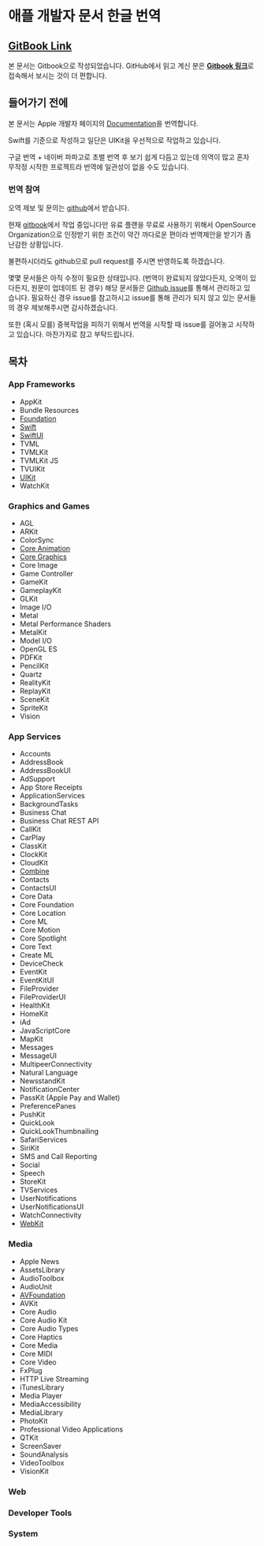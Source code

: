 # 애플 개발자 문서 한글 번역

## [GitBook Link](https://melod-it.gitbook.io/sagwa/)

본 문서는 Gitbook으로 작성되었습니다. GitHub에서 읽고 계신 분은 [**Gitbook 링크**](https://melod-it.gitbook.io/sagwa/)로 접속해서 보시는 것이 더 편합니다.

## 들어가기 전에

본 문서는 Apple 개발자 페이지의 [Documentation](https://developer.apple.com/documentation/)을 번역합니다.

Swift를 기준으로 작성하고 일단은 UIKit을 우선적으로 작업하고 있습니다.

구글 번역 + 네이버 파파고로 초벌 번역 후 보기 쉽게 다듬고 있는데 의역이 많고 혼자 무작정 시작한 프로젝트라 번역에 일관성이 없을 수도 있습니다.

### 번역 참여

오역 제보 및 문의는 [github](https://github.com/ESnark/sagwa)에서 받습니다.

현재 [gitbook](https://www.gitbook.com/)에서 작업 중입니다만 유료 플랜을 무료로 사용하기 위해서 OpenSource Organization으로 인정받기 위한 조건이 약간 까다로운 편이라 번역제안을 받기가 좀 난감한 상황입니다.

불편하시더라도 github으로 pull request를 주시면 반영하도록 하겠습니다.

몇몇 문서들은 아직 수정이 필요한 상태입니다. \(번역이 완료되지 않았다든지, 오역이 있다든지, 원문이 업데이트 된 경우\) 해당 문서들은 [Github issue](https://github.com/ESnark/sagwa/issues)를 통해서 관리하고 있습니다. 필요하신 경우 issue를 참고하시고 issue를 통해 관리가 되지 않고 있는 문서들의 경우 제보해주시면 감사하겠습니다.

또한 \(혹시 모를\) 중복작업을 피하기 위해서 번역을 시작할 때 issue를 걸어놓고 시작하고 있습니다. 마찬가지로 참고 부탁드립니다.

## 목차

### App Frameworks

* AppKit
* Bundle Resources
* [Foundation](app-frameworks/foundation/)
* [Swift](app-frameworks/swift/)
* [SwiftUI](app-frameworks/swiftui/)
* TVML
* TVMLKit
* TVMLKit JS
* TVUIKit
* [UIKit](app-frameworks/uikit/)
* WatchKit

### Graphics and Games

* AGL
* ARKit
* ColorSync
* [Core Animation](graphics-and-games/core-animation/)
* [Core Graphics](graphics-and-games/core-graphics/)
* Core Image
* Game Controller
* GameKit
* GameplayKit
* GLKit
* Image I/O
* Metal
* Metal Performance Shaders
* MetalKit
* Model I/O
* OpenGL ES
* PDFKit
* PencilKit
* Quartz
* RealityKit
* ReplayKit
* SceneKit
* SpriteKit
* Vision

### App Services

* Accounts
* AddressBook
* AddressBookUI
* AdSupport
* App Store Receipts
* ApplicationServices
* BackgroundTasks
* Business Chat
* Business Chat REST API
* CallKit
* CarPlay
* ClassKit
* ClockKit
* CloudKit
* [Combine](app-services/combine.md)
* Contacts
* ContactsUI
* Core Data
* Core Foundation
* Core Location
* Core ML
* Core Motion
* Core Spotlight
* Core Text
* Create ML
* DeviceCheck
* EventKit
* EventKitUI
* FileProvider
* FileProviderUI
* HealthKit
* HomeKit
* iAd
* JavaScriptCore
* MapKit
* Messages
* MessageUI
* MultipeerConnectivity
* Natural Language
* NewsstandKit
* NotificationCenter
* PassKit \(Apple Pay and Wallet\)
* PreferencePanes
* PushKit
* QuickLook
* QuickLookThumbnailing
* SafariServices
* SiriKit
* SMS and Call Reporting
* Social
* Speech
* StoreKit
* TVServices
* UserNotifications
* UserNotificationsUI
* WatchConnectivity
* [WebKit](app-services/webkit/)

### Media

* Apple News
* AssetsLibrary
* AudioToolbox
* AudioUnit
* [AVFoundation](media/avfoundation/)
* AVKit
* Core Audio
* Core Audio Kit
* Core Audio Types
* Core Haptics
* Core Media
* Core MIDI
* Core Video
* FxPlug
* HTTP Live Streaming
* iTunesLibrary
* Media Player
* MediaAccessibility
* MediaLibrary
* PhotoKit
* Professional Video Applications
* QTKit
* ScreenSaver
* SoundAnalysis
* VideoToolbox
* VisionKit

### Web

### Developer Tools

### System

